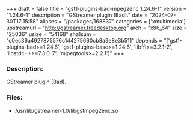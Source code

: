 +++
draft = false
title = "gst1-plugins-bad-mpeg2enc 1.24.6-1"
version = "1.24.6-1"
description = "GStreamer plugin (Bad)."
date = "2024-07-30T17:15:58"
aliases = "/packages/168837"
categories = ['xmultimedia']
upstreamurl = "http://gstreamer.freedesktop.org"
arch = "x86_64"
size = "25036"
usize = "54168"
sha1sum = "c0ec36a4927875576c144275660cb8a9e8e3b511"
depends = "['gst1-plugins-bad>=1.24.6', 'gst1-plugins-base>=1.24.6', 'libffi>=3.2.1-2', 'libstdc++>=7.3.0-7', 'mjpegtools>=2.2.1']"
+++
### Description: 
GStreamer plugin (Bad).

### Files: 
* /usr/lib/gstreamer-1.0/libgstmpeg2enc.so
